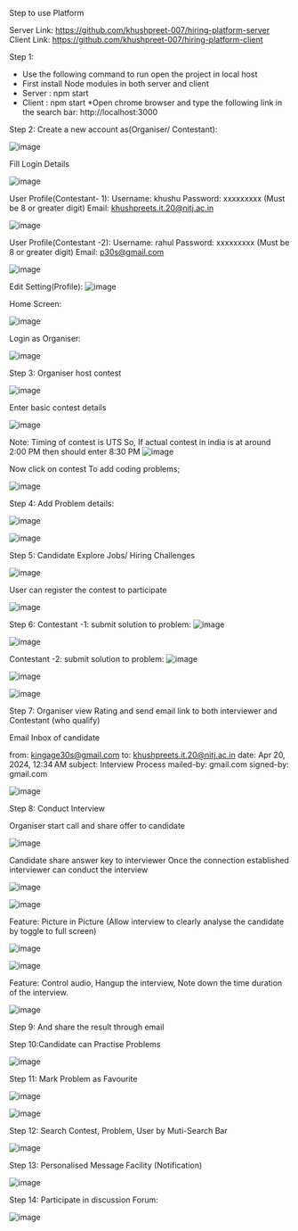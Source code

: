 Step to use Platform

Server Link: https://github.com/khushpreet-007/hiring-platform-server
Client Link: https://github.com/khushpreet-007/hiring-platform-client

Step 1: 
* Use the following command to run open the project in local host 
* First install Node modules in both server and client
* Server : npm start
* Client : npm start
*Open chrome browser and type the following link in the search bar: http://localhost:3000

Step 2:  Create a new account as(Organiser/ Contestant):

![image](https://github.com/khushpreet-007/hiring-platform-client/assets/75271300/fc903660-ce6f-4102-8049-b7c84bfadb83)




Fill Login Details

![image](https://github.com/khushpreet-007/hiring-platform-client/assets/75271300/751d1d94-2f71-4664-b781-552d2608c2cf)


User Profile(Contestant- 1):
Username: khushu
Password: xxxxxxxxx (Must be 8 or greater digit)
Email: khushpreets.it.20@nitj.ac.in

![image](https://github.com/khushpreet-007/hiring-platform-client/assets/75271300/f6a41414-2aec-44d1-9d56-7d407f7fb778)


User Profile(Contestant -2):
Username: rahul
Password: xxxxxxxxx (Must be 8 or greater digit)
Email: p30s@gmail.com


![image](https://github.com/khushpreet-007/hiring-platform-client/assets/75271300/817b79a5-aa9e-41b4-b2ae-3b834a859c55)

Edit Setting(Profile): 
![image](https://github.com/khushpreet-007/hiring-platform-client/assets/75271300/06134ecd-d1a2-47e2-a154-5715eef9fe58)



Home Screen: 

![image](https://github.com/khushpreet-007/hiring-platform-client/assets/75271300/7ffa9980-56c6-4ad6-9764-e95db4c2e44c)



Login as Organiser: 

![image](https://github.com/khushpreet-007/hiring-platform-client/assets/75271300/4be01da1-52bd-4e85-bf8d-67a6f12627a9)


Step 3: Organiser host contest

![image](https://github.com/khushpreet-007/hiring-platform-client/assets/75271300/4d526625-5a25-444d-9c54-3991495958b7)


Enter basic contest details

![image](https://github.com/khushpreet-007/hiring-platform-client/assets/75271300/74ebbeee-d5c2-4727-ae4c-31d2244a6955)

Note: Timing of contest is UTS 
So, If actual contest in india is at around 2:00 PM then should enter 8:30 PM
![image](https://github.com/khushpreet-007/hiring-platform-client/assets/75271300/0291782a-811a-45eb-8539-8e30d3ce629b)


Now click on contest To add coding problems;

![image](https://github.com/khushpreet-007/hiring-platform-client/assets/75271300/3881c4d9-707a-4b95-a866-33704de0b021)


Step 4: Add Problem details:

![image](https://github.com/khushpreet-007/hiring-platform-client/assets/75271300/27acc79e-4025-4619-8c64-4eb3fe623150)

![image](https://github.com/khushpreet-007/hiring-platform-client/assets/75271300/2e566367-9f35-40e0-98ac-7fe903e5ed3a)





Step 5: Candidate Explore Jobs/ Hiring Challenges 

![image](https://github.com/khushpreet-007/hiring-platform-client/assets/75271300/4a99661d-9278-4145-b1ac-9fd700360068)


User can register the contest to participate

![image](https://github.com/khushpreet-007/hiring-platform-client/assets/75271300/c849b832-dcf2-4f55-8624-924f279b4a95)


Step 6: 
Contestant -1: submit solution to problem:
![image](https://github.com/khushpreet-007/hiring-platform-client/assets/75271300/eba7633c-f353-4082-b240-76cf95f00c10)


![image](https://github.com/khushpreet-007/hiring-platform-client/assets/75271300/10976a06-b90a-4f57-ac62-5c248b997b94)




Contestant -2: submit solution to problem:
![image](https://github.com/khushpreet-007/hiring-platform-client/assets/75271300/56b3973a-bfcb-43e3-ab5c-675bdd100c6c)


![image](https://github.com/khushpreet-007/hiring-platform-client/assets/75271300/941bbfe4-49a8-418d-99cf-7c3218a8cabc)

![image](https://github.com/khushpreet-007/hiring-platform-client/assets/75271300/1672a184-95d7-43c1-b72a-340f4edbdf19)



Step 7: Organiser view Rating and send email link to both interviewer and Contestant (who qualify)


Email Inbox of candidate

from:
kingage30s@gmail.com
to:
khushpreets.it.20@nitj.ac.in
date:
Apr 20, 2024, 12:34 AM
subject:
Interview Process
mailed-by:
gmail.com
signed-by:
gmail.com

![image](https://github.com/khushpreet-007/hiring-platform-client/assets/75271300/ebf0cf09-bbaf-49df-abb6-4f3a0af38838)



Step 8: Conduct Interview 

Organiser start call and share offer to candidate

![image](https://github.com/khushpreet-007/hiring-platform-client/assets/75271300/a56c5c86-e527-4457-a34b-b0d31aad3bf0)


Candidate share answer key to interviewer 
Once the connection established interviewer can conduct the interview

![image](https://github.com/khushpreet-007/hiring-platform-client/assets/75271300/52a806f1-aa95-4419-be18-2e28a903dcac)

![image](https://github.com/khushpreet-007/hiring-platform-client/assets/75271300/4244d9b7-043f-47bc-9f50-516264ad9d3c)


Feature: Picture in Picture (Allow interview to clearly analyse the candidate by toggle to full screen)


![image](https://github.com/khushpreet-007/hiring-platform-client/assets/75271300/d265f991-f1f2-4cde-80a1-759af75c487e)

![image](https://github.com/khushpreet-007/hiring-platform-client/assets/75271300/a4a4480a-f82c-41cd-920f-29e3d51a876f)

Feature: Control audio, Hangup the interview, Note down the time duration of the interview.

![image](https://github.com/khushpreet-007/hiring-platform-client/assets/75271300/b6e43236-6e79-4d1f-af6b-b7672129fa22)





Step 9: And share the result through email

Step 10:Candidate can Practise Problems

![image](https://github.com/khushpreet-007/hiring-platform-client/assets/75271300/3e03fff6-6ad5-4b59-97e8-d6bda9177595)


Step 11: Mark Problem as Favourite

![image](https://github.com/khushpreet-007/hiring-platform-client/assets/75271300/13503568-0e76-4d5a-ba21-82a67cf62f58)


![image](https://github.com/khushpreet-007/hiring-platform-client/assets/75271300/9aea5d00-7672-4554-8b2d-3246f741f71e)


Step 12: Search Contest, Problem, User by Muti-Search Bar

![image](https://github.com/khushpreet-007/hiring-platform-client/assets/75271300/ca5bb759-7e49-4d09-9547-1838739fae70)



Step 13: Personalised Message Facility (Notification)

![image](https://github.com/khushpreet-007/hiring-platform-client/assets/75271300/2fbbc170-070b-4094-a8af-c451e3fa6f95)


Step 14: Participate in discussion Forum:

![image](https://github.com/khushpreet-007/hiring-platform-client/assets/75271300/cd945db2-023c-4f5c-a779-f01608b63451)



